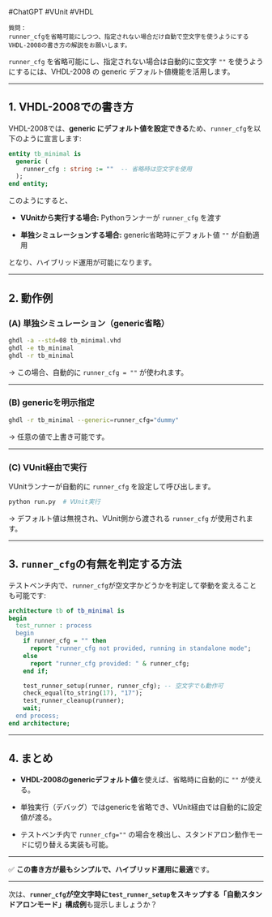#ChatGPT #VUnit #VHDL 

```
質問：
runner_cfgを省略可能にしつつ、指定されない場合だけ自動で空文字を使うようにするVHDL-2008の書き方の解説をお願いします。
```

`runner_cfg` を省略可能にし、指定されない場合は自動的に空文字 `""` を使うようにするには、VHDL-2008 の generic デフォルト値機能を活用します。

---

## 1. VHDL-2008での書き方

VHDL-2008では、**generic にデフォルト値を設定できる**ため、`runner_cfg`を以下のように宣言します:

```vhdl
entity tb_minimal is
  generic (
    runner_cfg : string := ""  -- 省略時は空文字を使用
  );
end entity;
```

このようにすると、

- **VUnitから実行する場合:** Pythonランナーが `runner_cfg` を渡す
    
- **単独シミュレーションする場合:** generic省略時にデフォルト値 `""` が自動適用
    

となり、ハイブリッド運用が可能になります。

---

## 2. 動作例

### (A) 単独シミュレーション（generic省略）

```bash
ghdl -a --std=08 tb_minimal.vhd
ghdl -e tb_minimal
ghdl -r tb_minimal
```

→ この場合、自動的に `runner_cfg = ""` が使われます。

---

### (B) genericを明示指定

```bash
ghdl -r tb_minimal --generic=runner_cfg="dummy"
```

→ 任意の値で上書き可能です。

---

### (C) VUnit経由で実行

VUnitランナーが自動的に `runner_cfg` を設定して呼び出します。

```bash
python run.py  # VUnit実行
```

→ デフォルト値は無視され、VUnit側から渡される `runner_cfg` が使用されます。

---

## 3. `runner_cfg`の有無を判定する方法

テストベンチ内で、`runner_cfg`が空文字かどうかを判定して挙動を変えることも可能です:

```vhdl
architecture tb of tb_minimal is
begin
  test_runner : process
  begin
    if runner_cfg = "" then
      report "runner_cfg not provided, running in standalone mode";
    else
      report "runner_cfg provided: " & runner_cfg;
    end if;

    test_runner_setup(runner, runner_cfg); -- 空文字でも動作可
    check_equal(to_string(17), "17");
    test_runner_cleanup(runner);
    wait;
  end process;
end architecture;
```

---

## 4. まとめ

- **VHDL-2008のgenericデフォルト値**を使えば、省略時に自動的に `""` が使える。
    
- 単独実行（デバッグ）ではgenericを省略でき、VUnit経由では自動的に設定値が渡る。
    
- テストベンチ内で `runner_cfg=""` の場合を検出し、スタンドアロン動作モードに切り替える実装も可能。
    

---

✅ **この書き方が最もシンプルで、ハイブリッド運用に最適**です。

---

次は、**`runner_cfg`が空文字時に`test_runner_setup`をスキップする「自動スタンドアロンモード」構成例**も提示しましょうか？